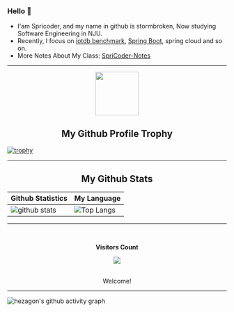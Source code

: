 <!--
**stormbroken/stormbroken** is a ✨ _special_ ✨ repository because its `README.md` (this file) appears on your GitHub profile.

Here are some ideas to get you started:

- 🔭 I’m currently working on ...
- 🌱 I’m currently learning ...
- 👯 I’m looking to collaborate on ...
- 🤔 I’m looking for help with ...
- 💬 Ask me about ...
- 📫 How to reach me: ...
- 😄 Pronouns: ...
- ⚡ Fun fact: ...
-->

### Hello 👋
- I'am Spricoder, and my name in github is stormbroken, Now studying Software Engineering in NJU.
- Recently, I focus on [iotdb benchmark](https://github.com/thulab/iotdb-benchmark), [Spring Boot](https://github.com/stormbroken/Tec-Be/blob/main/Spring%20Boot/Summary-Spring%20Boot%E6%8E%A8%E8%8D%90%E9%98%85%E8%AF%BB.md), spring cloud and so on.
- More Notes About My Class: [SpriCoder-Notes](https://github.com/stormbroken/SpriCoder-Notes)

<hr>

<p align="center">
  <img width="100" src="https://user-images.githubusercontent.com/6661165/91657958-61b4fd00-eb00-11ea-9def-dc7ef5367e34.png" />  
  <h2 align="center">My Github Profile Trophy</h2>
</p>

[![trophy](https://github-profile-trophy.vercel.app/?username=stormbroken&theme=radical&margin-w=40&margin-h=40)](https://github.com/stormbroken)

<hr>

<!-- START NEW SECTION -->
<p align="center">
 <h2 align="center">My Github Stats</h2>

| Github Statistics | My Language |
| - | - |
| ![github stats](https://github-readme-stats.vercel.app/api?username=stormbroken&theme=dark&show_icons=true) |  ![Top Langs](https://github-readme-stats.vercel.app/api/top-langs/?username=stormbroken&hide=TeX&layout=compact&theme=dark) |

<hr>

<div align="center">
<br><p align="centre"><b>Visitors Count</b></p>  
<p align="center"><img align="center" src="https://profile-counter.glitch.me/{stormbroken}/count.svg" /></p> 
<br>Welcome!<br></div>

<hr>

![hezagon's github activity graph](https://activity-graph.herokuapp.com/graph?username=stormbroken&theme=react-dark)

